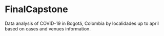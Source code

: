 # FinalCapstone

Data analysis of COVID-19  in Bogotá, Colombia by localidades up to april based on cases and venues information.